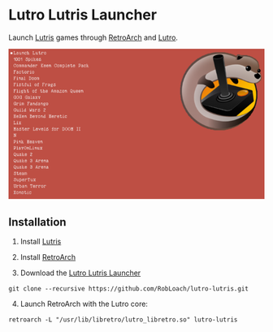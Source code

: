 # Lutro Lutris Launcher

Launch [Lutris](http://lutris.net) games through  [RetroArch](http://libretro.com) and [Lutro](http://github.com/libretro/libretro-lutro).

![Lutro Lutris Launcher Screenshot](resources/screenshot.png)

## Installation

1. Install [Lutris](https://lutris.net/)

2. Install [RetroArch](http://libretro.com)

3. Download the [Lutro Lutris Launcher](http://github.com/RobLoach/lutro-lutris)

  ```
  git clone --recursive https://github.com/RobLoach/lutro-lutris.git
  ```

4. Launch RetroArch with the Lutro core:

  ```
  retroarch -L "/usr/lib/libretro/lutro_libretro.so" lutro-lutris
  ```
